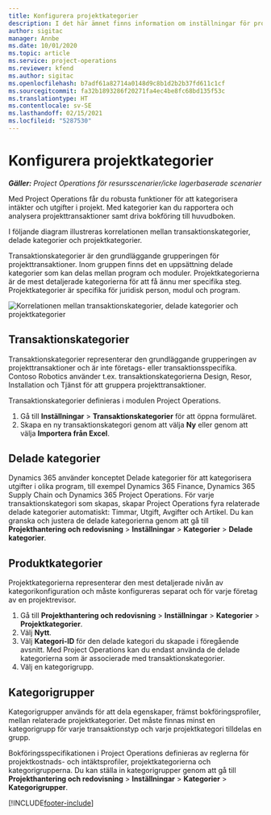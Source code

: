 ```yaml
---
title: Konfigurera projektkategorier
description: I det här ämnet finns information om inställningar för projektkategorier.
author: sigitac
manager: Annbe
ms.date: 10/01/2020
ms.topic: article
ms.service: project-operations
ms.reviewer: kfend
ms.author: sigitac
ms.openlocfilehash: b7adf61a82714a0148d9c8b1d2b2b37fd611c1cf
ms.sourcegitcommit: fa32b1893286f20271fa4ec4be8fc68bd135f53c
ms.translationtype: HT
ms.contentlocale: sv-SE
ms.lasthandoff: 02/15/2021
ms.locfileid: "5287530"
---
```

# <a name="configure-project-categories"></a>Konfigurera projektkategorier

_**Gäller:** Project Operations för resursscenarier/icke lagerbaserade scenarier_

Med Project Operations får du robusta funktioner för att kategorisera intäkter och utgifter i projekt. Med kategorier kan du rapportera och analysera projekttransaktioner samt driva bokföring till huvudboken.

I följande diagram illustreras korrelationen mellan transaktionskategorier, delade kategorier och projektkategorier. 

Transaktionskategorier är den grundläggande grupperingen för projekttransaktioner. Inom gruppen finns det en uppsättning delade kategorier som kan delas mellan program och moduler. Projektkategorierna är de mest detaljerade kategorierna för att få ännu mer specifika steg. Projektkategorier är specifika för juridisk person, modul och program.

![Korrelationen mellan transaktionskategorier, delade kategorier och projektkategorier](media/project-categories.png)

## <a name="transaction-categories"></a>Transaktionskategorier

Transaktionskategorier representerar den grundläggande grupperingen av projekttransaktioner och är inte företags- eller transaktionsspecifika. Contoso Robotics använder t.ex. transaktionskategorierna Design, Resor, Installation och Tjänst för att gruppera projekttransaktioner.

Transaktionskategorier definieras i modulen Project Operations. 
1. Gå till **Inställningar** \> **Transaktionskategorier** för att öppna formuläret. 
2. Skapa en ny transaktionskategori genom att välja **Ny** eller genom att välja **Importera från Excel**.

## <a name="shared-categories"></a>Delade kategorier

Dynamics 365 använder konceptet Delade kategorier för att kategorisera utgifter i olika program, till exempel Dynamics 365 Finance, Dynamics 365 Supply Chain och Dynamics 365 Project Operations. För varje transaktionskategori som skapas, skapar Project Operations fyra relaterade delade kategorier automatiskt: Timmar, Utgift, Avgifter och Artikel. Du kan granska och justera de delade kategorierna genom att gå till **Projekthantering och redovisning** \> **Inställningar** \> **Kategorier** \> **Delade kategorier**.

## <a name="project-categories"></a>Produktkategorier

Projektkategorierna representerar den mest detaljerade nivån av kategorikonfiguration och måste konfigureras separat och för varje företag av en projektrevisor.

1. Gå till **Projekthantering och redovisning** \> **Inställningar** \> **Kategorier** \> **Projektkategorier**.
2. Välj **Nytt**.
3. Välj **Kategori-ID** för den delade kategori du skapade i föregående avsnitt. Med Project Operations kan du endast använda de delade kategorierna som är associerade med transaktionskategorier.
4. Välj en kategorigrupp.

## <a name="category-groups"></a>Kategorigrupper

Kategorigrupper används för att dela egenskaper, främst bokföringsprofiler, mellan relaterade projektkategorier. Det måste finnas minst en kategorigrupp för varje transaktionstyp och varje projektkategori tilldelas en grupp.

Bokföringsspecifikationen i Project Operations definieras av reglerna för projektkostnads- och intäktsprofiler, projektkategorierna och kategorigrupperna. Du kan ställa in kategorigrupper genom att gå till **Projekthantering och redovisning** \> **Inställningar** \> **Kategorier** \> **Kategorigrupper**.


[!INCLUDE[footer-include](../includes/footer-banner.md)]